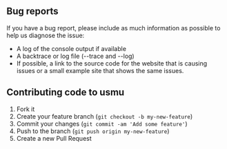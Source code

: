 ## Bug reports

If you have a bug report, please include as much information as possible to help us diagnose the issue:

*   A log of the console output if available
*   A backtrace or log file (--trace and --log)
*   If possible, a link to the source code for the website that is causing issues or a small example site that shows the
    same issues.

## Contributing code to usmu

1. Fork it
2. Create your feature branch (`git checkout -b my-new-feature`)
3. Commit your changes (`git commit -am 'Add some feature'`)
4. Push to the branch (`git push origin my-new-feature`)
5. Create a new Pull Request
